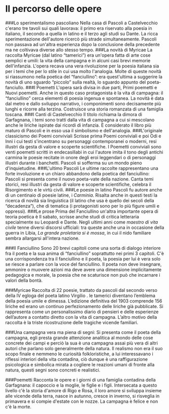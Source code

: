 # Il percorso delle opere

###Lo sperimentalismo pascoliano
Nella casa di Pascoli a Castelvecchio c'erano tre tavoli sui quali lavorava: il primo era riservato alla poesia in italiano, il secondo a quella in latino e il terzo agli studi su Dante. La ricca sperimentazione dell'autore ricercò più strade simultaneamente. Pascoli non passava ad un'altra esperienza dopo la conclusione della precedente ma ne coltivava diverse allo stesso tempo.
###La novità di Myricae
La raccolta Myricae (dal latino “tamerici”) era un'opera fatta di arte cose semplici e umili: la vita della campagna e in alcuni casi brevi memorie dell'infanzia. L'opera recava una vera rivoluzione per la poesia italiana sia per i temi che per lo stile in cui usa molto  l'analogia. Molte di queste novità si riassumono nella poetica del “fanciullino”: era quest'ultima a suggerire la novità di uno sguardo “piccolo” sulla realtà, lo sguardo appunto del poeta-fanciullo.
###I Poemetti
L'opera sarà divisa in due parti, Primi poemetti e Nuovi poemetti. Anche in questo caso protagonista è la vita di campagna: il “fanciullino” cerca elementi di poesia ingenua e spontanea. La novità è data dal metro e dallo sviluppo narrativo, i componimenti sono decisamente più lunghi e ricorre alla terzina. Costruisce una storia romanzata di una famiglia toscana.
###I Canti di Castelvecchio
Il titolo richiama la dimora di Garfagnana, i temi sono tratti dalla vita di campagna a cui si mescolano anche le liriche ispirate dai ricordi di infanzia. È considerato il libro più maturo di Pascoli e in esso usa il simbolismo e dell'analogia.
###L'originale classicismo dei Poemi conviviali
Scrisse prima Poemi conviviali e poi Odi e Inni i cui testi s'incentrano su personaggi contemporanei o moderni, resi illustri da gesta di valore e scoperte scientifiche. I Poemetti conviviali sono venti poemetti scritti in endecasillabi in cui l'autore imita il tono degli antichi carmina le poesie recitate in onore degli eroi leggendari o di personaggi illustri durante i banchetti. Pascoli si sofferma su un mondo pieno d'inquietudine.
###L'ultimo Pascoli
Le ultime raccolte rappresentano una forte involuzione e un chiaro abbandono della poetica del fanciullino: Pascoli si presenta come il nuovo poeta-vate della nazione. Canta temi storici, resi illustri da gesta di valore e scoperte scientifiche, celebra il Risorgimento e le virtù civili.
###Le poesie in latino
Pascoli fu autore anche di un centinaio di poesie latine, i _Carminia_. Risalta anche in questi testi la ricerca di novità sia linguistica (il latino che usa è quello dei secoli della “decadenza”), che di tematica (i protagonisti sono per lo più figure umili e oppressi).
###Le prose
Prima del Fanciullino un'altra importante opera di teoria poetica è Il sabato, scrisse anche studi di critica letteraria specialmente su Leopardi e Dante. Negli ultimi anni come _maestro di vita civile_ tenne diversi discorsi ufficiali: tra queste anche una in occasione della guerra in Libia, _La grande proletaria si è mossa_, in cui il nido familiare sembra allargarsi all'intera nazione.

###Il Fanciullino
Sono 20 brevi capitoli come una sorta di dialogo interiore fra il poeta e la sua anima di “fanciullino”
soprattutto nei primi  3 capitoli. C'è una corrispondenza tra il fanciullino e il poeta, la poesia per lui è vera solo se riesce a parlare con la voce del fanciullino. Il poeta non deve insegnare, ammonire o muovere azioni ma deve avere una dimensione implicitamente pedagogica e morale, la poesia che ne scaturisce non può che incarnare i valori della bontà.

###Myricae
Raccolta di 22 poesie, trattato da pascoli dal secondo verso della IV egloga del poeta latino Virgilio . le tamerici diventano l’emblema della poesia umile e dimessa. L’edizione definitiva del 1903 comprende 156 liriche ed erano un continuo perfezionamento delle liriche già pubblicate. Si rappresenta come un personalissimo diario di pensieri e delle esperienze dell’autore a contatto diretto con la vita di campagna. L’altro motivo della raccolta è la triste ricostruzione delle tragiche vicende familiari.

###Una campagna vera ma piena di segni:
Si presenta come il poeta della campagna, egli presta grande attenzione analitica al mondo delle cose concrete dei campi e perciò la sua è una campagna assai più vera di altri autori che parlano solo generalmente della natura. Il realismo non era il suo scopo finale e nemmeno le curiosità folkloristiche, a lui interessavano i riflessi interiori della vita contadina, ciò dunque è una raffigurazione psicologica e simbolica mirata a cogliere le reazioni umani di fronte alla natura, questi segni sono concreti e realistici.

###Poemetti
Racconta le opere e i giorni di una famiglia contadina della Garfagnana: il capoccio e la moglie, le figlie e i figli. Intersecata a questo livello c'è la storia d'amore di Rigo e Rosa, il loro amore si sviluppa insieme alle vicende della terra, nasce in autunno, cresce in inverno, si risveglia in primavera e si compie d'estate  con le nozze. La campagna è felice e non c'è la morte.
